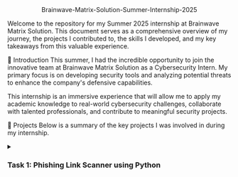 <center> Brainwave-Matrix-Solution-Summer-Internship-2025 </center>

Welcome to the repository for my Summer 2025 internship at Brainwave Matrix Solution. This document serves as a comprehensive overview of my journey, the projects I contributed to, the skills I developed, and my key takeaways from this valuable experience.

🚀 Introduction
This summer, I had the incredible opportunity to join the innovative team at Brainwave Matrix Solution as a Cybersecurity Intern. My primary focus is on developing security tools and analyzing potential threats to enhance the company's defensive capabilities.

This internship is an immersive experience that will allow me to apply my academic knowledge to real-world cybersecurity challenges, collaborate with talented professionals, and contribute to meaningful security projects.

📂 Projects
Below is a summary of the key projects I was involved in during my internship.

<details>
<summary><h3>Task 1: Phishing Link Scanner using Python</h3></summary>

Description: The goal of this project is to develop a tool in Python that can analyze URLs to detect potential phishing attempts. The scanner will check for common characteristics of malicious links, such as suspicious keywords, URL shortening, and domain age, to flag them as safe or unsafe.

My Role & Contributions:

Develop the core scanning logic in Python.

Research and integrate various threat intelligence APIs to check URLs against known blacklists.

Design and implement algorithms to identify deceptive patterns in URLs.

Create a simple command-line interface (CLI) for users to input links for analysis.

Outcome: The initial goal is to create a functional prototype that can accurately identify a high percentage of phishing links from a test dataset.

</details>
